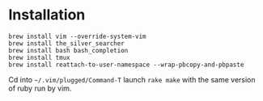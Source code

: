 # Installation

```
brew install vim --override-system-vim
brew install the_silver_searcher
brew install bash bash_completion
brew install tmux
brew install reattach-to-user-namespace --wrap-pbcopy-and-pbpaste
```

Cd into `~/.vim/plugged/Command-T` launch `rake make` with the same version of ruby run by vim.

